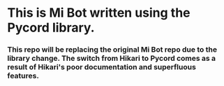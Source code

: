 # This is Mi Bot written using the Pycord library.

### This repo will be replacing the original Mi Bot repo due to the library change. The switch from Hikari to Pycord comes as a result of Hikari's poor documentation and superfluous features.